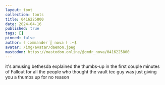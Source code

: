 ```yaml
---
layout: toot
collection: toots
title: 0416225800
date: 2024-04-16
published: true
tags: []
pinned: false
author: ⸸ commander ░ nova ⸸ :~$
avatar: /img/avatar/daemon.jpeg
mastodon: https://mastodon.online/@cmdr_nova/0416225800
---
```


it's amusing bethesda explained the thumbs-up in the first couple minutes of Fallout for all the people who thought the vault tec guy was just giving you a thumbs up for no reason
